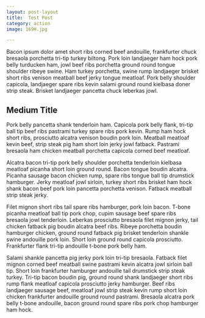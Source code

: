 ```yaml
---
layout: post-layout
title:  Test Post
category: action
image: 169H.jpg

---
```

Bacon ipsum dolor amet short ribs corned beef andouille, frankfurter chuck bresaola porchetta tri-tip turkey biltong. Pork loin landjaeger ham hock pork belly turducken ham, jowl beef ribs porchetta ground round tongue shoulder ribeye swine. Ham turkey porchetta, swine rump landjaeger brisket short ribs venison meatball beef jerky tongue meatloaf. Pork belly shoulder capicola, landjaeger spare ribs kevin salami ground round kielbasa doner strip steak. Brisket landjaeger pancetta chuck leberkas jowl.

## Medium Title

Pork belly pancetta shank tenderloin ham. Capicola pork belly flank, tri-tip ball tip beef ribs pastrami turkey spare ribs pork kevin. Rump ham hock short ribs, prosciutto alcatra venison boudin pork loin. Meatball meatloaf kevin beef, strip steak pig ham short loin jerky jowl fatback. Pastrami bresaola ham chicken meatball porchetta capicola corned beef meatloaf.

Alcatra bacon tri-tip pork belly shoulder porchetta tenderloin kielbasa meatloaf picanha short loin ground round. Bacon tongue boudin alcatra. Picanha sausage bacon chicken rump, spare ribs tongue ball tip drumstick hamburger. Jerky meatloaf jowl sirloin, turkey short ribs brisket ham hock shank bacon beef pork loin pancetta porchetta venison. Fatback meatball strip steak jerky.

Filet mignon short ribs tail spare ribs hamburger, pork loin bacon. T-bone picanha meatloaf ball tip pork chop, cupim sausage beef spare ribs bresaola jowl tenderloin. Leberkas prosciutto bresaola filet mignon jerky, tail chicken fatback pig boudin alcatra beef ribs. Ribeye porchetta boudin hamburger chicken, ground round fatback pig brisket tenderloin shankle swine andouille pork loin. Short loin ground round capicola prosciutto. Frankfurter flank tri-tip andouille t-bone pork belly ham.

Salami shankle pancetta pig jerky pork loin tri-tip bresaola. Fatback filet mignon corned beef meatball swine pastrami kevin alcatra jowl sirloin ball tip. Short loin frankfurter hamburger andouille tail drumstick strip steak turkey. Tri-tip bacon boudin pig, ground round shank landjaeger short ribs rump flank meatloaf capicola prosciutto jerky hamburger. Beef ribs landjaeger sausage beef, meatloaf jowl strip steak kevin rump short loin chicken frankfurter andouille ground round pastrami. Bresaola alcatra pork belly t-bone andouille, bacon ground round spare ribs pork chop hamburger ham hock.
